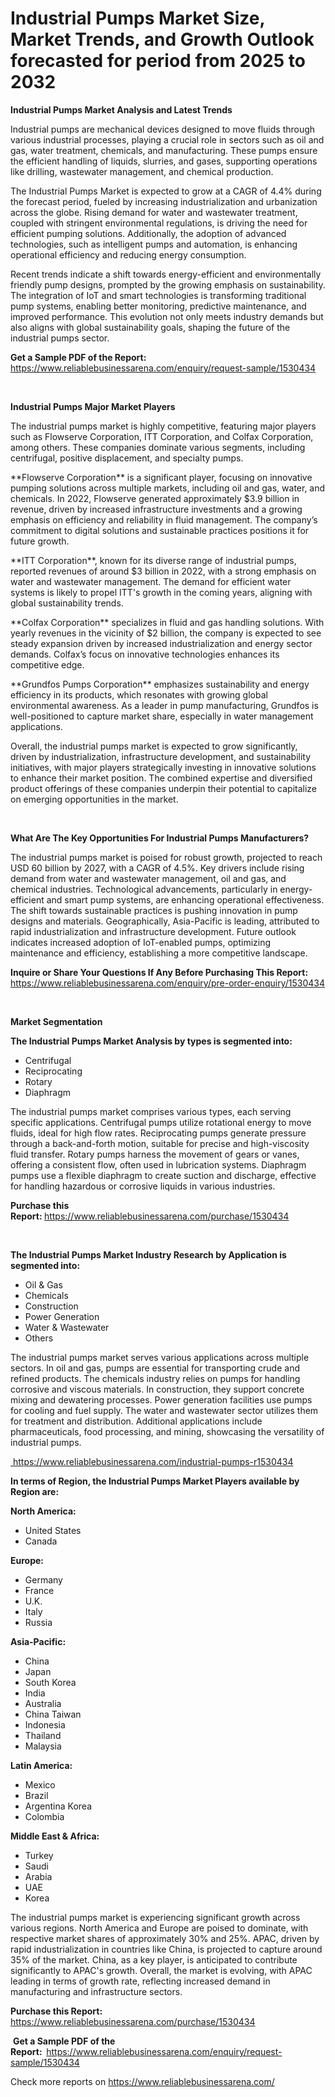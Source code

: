 <p><h1>Industrial Pumps Market Size, Market Trends, and Growth Outlook forecasted for period from 2025 to 2032</h1></p><p><strong>Industrial Pumps Market Analysis and Latest Trends</strong></p>
<p><p>Industrial pumps are mechanical devices designed to move fluids through various industrial processes, playing a crucial role in sectors such as oil and gas, water treatment, chemicals, and manufacturing. These pumps ensure the efficient handling of liquids, slurries, and gases, supporting operations like drilling, wastewater management, and chemical production.</p><p>The Industrial Pumps Market is expected to grow at a CAGR of 4.4% during the forecast period, fueled by increasing industrialization and urbanization across the globe. Rising demand for water and wastewater treatment, coupled with stringent environmental regulations, is driving the need for efficient pumping solutions. Additionally, the adoption of advanced technologies, such as intelligent pumps and automation, is enhancing operational efficiency and reducing energy consumption.</p><p>Recent trends indicate a shift towards energy-efficient and environmentally friendly pump designs, prompted by the growing emphasis on sustainability. The integration of IoT and smart technologies is transforming traditional pump systems, enabling better monitoring, predictive maintenance, and improved performance. This evolution not only meets industry demands but also aligns with global sustainability goals, shaping the future of the industrial pumps sector.</p></p>
<p><strong>Get a Sample PDF of the Report:&nbsp;</strong> <a href="https://www.reliablebusinessarena.com/enquiry/request-sample/1530434?utm_campaign=2488&utm_medium=2&utm_source=Github&utm_content=ia&utm_term=09042025&utm_id=industrial-pumps">https://www.reliablebusinessarena.com/enquiry/request-sample/1530434</a></p>
<p>&nbsp;</p>
<p><strong>Industrial Pumps Major Market Players</strong></p>
<p><p>The industrial pumps market is highly competitive, featuring major players such as Flowserve Corporation, ITT Corporation, and Colfax Corporation, among others. These companies dominate various segments, including centrifugal, positive displacement, and specialty pumps.</p><p>**Flowserve Corporation** is a significant player, focusing on innovative pumping solutions across multiple markets, including oil and gas, water, and chemicals. In 2022, Flowserve generated approximately $3.9 billion in revenue, driven by increased infrastructure investments and a growing emphasis on efficiency and reliability in fluid management. The company’s commitment to digital solutions and sustainable practices positions it for future growth.</p><p>**ITT Corporation**, known for its diverse range of industrial pumps, reported revenues of around $3 billion in 2022, with a strong emphasis on water and wastewater management. The demand for efficient water systems is likely to propel ITT's growth in the coming years, aligning with global sustainability trends.</p><p>**Colfax Corporation** specializes in fluid and gas handling solutions. With yearly revenues in the vicinity of $2 billion, the company is expected to see steady expansion driven by increased industrialization and energy sector demands. Colfax’s focus on innovative technologies enhances its competitive edge.</p><p>**Grundfos Pumps Corporation** emphasizes sustainability and energy efficiency in its products, which resonates with growing global environmental awareness. As a leader in pump manufacturing, Grundfos is well-positioned to capture market share, especially in water management applications.</p><p>Overall, the industrial pumps market is expected to grow significantly, driven by industrialization, infrastructure development, and sustainability initiatives, with major players strategically investing in innovative solutions to enhance their market position. The combined expertise and diversified product offerings of these companies underpin their potential to capitalize on emerging opportunities in the market.</p></p>
<p>&nbsp;</p>
<p><strong>What Are The Key Opportunities For Industrial Pumps Manufacturers?</strong></p>
<p><p>The industrial pumps market is poised for robust growth, projected to reach USD 60 billion by 2027, with a CAGR of 4.5%. Key drivers include rising demand from water and wastewater management, oil and gas, and chemical industries. Technological advancements, particularly in energy-efficient and smart pump systems, are enhancing operational effectiveness. The shift towards sustainable practices is pushing innovation in pump designs and materials. Geographically, Asia-Pacific is leading, attributed to rapid industrialization and infrastructure development. Future outlook indicates increased adoption of IoT-enabled pumps, optimizing maintenance and efficiency, establishing a more competitive landscape.</p></p>
<p><strong>Inquire or Share Your Questions If Any Before Purchasing This Report:</strong> <a href="https://www.reliablebusinessarena.com/enquiry/pre-order-enquiry/1530434?utm_campaign=2488&utm_medium=2&utm_source=Github&utm_content=ia&utm_term=09042025&utm_id=industrial-pumps">https://www.reliablebusinessarena.com/enquiry/pre-order-enquiry/1530434</a></p>
<p>&nbsp;</p>
<p><strong>Market Segmentation</strong></p>
<p><strong>The Industrial Pumps Market Analysis by types is segmented into:</strong></p>
<p><ul><li>Centrifugal</li><li>Reciprocating</li><li>Rotary</li><li>Diaphragm</li></ul></p>
<p><p>The industrial pumps market comprises various types, each serving specific applications. Centrifugal pumps utilize rotational energy to move fluids, ideal for high flow rates. Reciprocating pumps generate pressure through a back-and-forth motion, suitable for precise and high-viscosity fluid transfer. Rotary pumps harness the movement of gears or vanes, offering a consistent flow, often used in lubrication systems. Diaphragm pumps use a flexible diaphragm to create suction and discharge, effective for handling hazardous or corrosive liquids in various industries.</p></p>
<p><strong>Purchase this Report:&nbsp;</strong><a href="https://www.reliablebusinessarena.com/purchase/1530434?utm_campaign=2488&utm_medium=2&utm_source=Github&utm_content=ia&utm_term=09042025&utm_id=industrial-pumps">https://www.reliablebusinessarena.com/purchase/1530434</a></p>
<p>&nbsp;</p>
<p><strong>The Industrial Pumps Market Industry Research by Application is segmented into:</strong></p>
<p><ul><li>Oil & Gas</li><li>Chemicals</li><li>Construction</li><li>Power Generation</li><li>Water & Wastewater</li><li>Others</li></ul></p>
<p><p>The industrial pumps market serves various applications across multiple sectors. In oil and gas, pumps are essential for transporting crude and refined products. The chemicals industry relies on pumps for handling corrosive and viscous materials. In construction, they support concrete mixing and dewatering processes. Power generation facilities use pumps for cooling and fuel supply. The water and wastewater sector utilizes them for treatment and distribution. Additional applications include pharmaceuticals, food processing, and mining, showcasing the versatility of industrial pumps.</p></p>
<p><a href="https://www.reliablebusinessarena.com/industrial-pumps-r1530434?utm_campaign=2488&utm_medium=2&utm_source=Github&utm_content=ia&utm_term=09042025&utm_id=industrial-pumps">&nbsp;https://www.reliablebusinessarena.com/industrial-pumps-r1530434</a></p>
<p><strong>In terms of Region, the Industrial Pumps Market Players available by Region are:</strong></p>
<p>
    <p> <strong> North America: </strong>
        <ul>
            <li>United States</li>
            <li>Canada</li>
        </ul>
        </p> 
    <p> <strong> Europe: </strong>
        <ul>
            <li>Germany</li>
            <li>France</li>
            <li>U.K.</li>
            <li>Italy</li>
            <li>Russia</li>
        </ul>
        </p> 
    <p> <strong> Asia-Pacific: </strong>
        <ul>
            <li>China</li>
            <li>Japan</li>
            <li>South Korea</li>
            <li>India</li>
            <li>Australia</li>
            <li>China Taiwan</li>
            <li>Indonesia</li>
            <li>Thailand</li>
            <li>Malaysia</li>
        </ul>
        </p> 
    <p> <strong> Latin America: </strong>
        <ul>
            <li>Mexico</li>
            <li>Brazil</li>
            <li>Argentina Korea</li>
            <li>Colombia</li>
        </ul>
        </p> 
    <p> <strong> Middle East & Africa: </strong>
        <ul>
            <li>Turkey</li>
            <li>Saudi</li>
            <li>Arabia</li>
            <li>UAE</li>
            <li>Korea</li>
        </ul>
    </p>
    </p>
<p><p>The industrial pumps market is experiencing significant growth across various regions. North America and Europe are poised to dominate, with respective market shares of approximately 30% and 25%. APAC, driven by rapid industrialization in countries like China, is projected to capture around 35% of the market. China, as a key player, is anticipated to contribute significantly to APAC's growth. Overall, the market is evolving, with APAC leading in terms of growth rate, reflecting increased demand in manufacturing and infrastructure sectors.</p></p>
<p><strong>Purchase this Report: </strong><a href="https://www.reliablebusinessarena.com/purchase/1530434?utm_campaign=2488&utm_medium=2&utm_source=Github&utm_content=ia&utm_term=09042025&utm_id=industrial-pumps">https://www.reliablebusinessarena.com/purchase/1530434</a></p>
<p>&nbsp;<strong>Get a Sample PDF of the Report:&nbsp;&nbsp;</strong><a href="https://www.reliablebusinessarena.com/enquiry/request-sample/1530434?utm_campaign=2488&utm_medium=2&utm_source=Github&utm_content=ia&utm_term=09042025&utm_id=industrial-pumps">https://www.reliablebusinessarena.com/enquiry/request-sample/1530434</a></p>
<p><strong></strong></p>
<p>Check more reports on <a href="https://www.reliablebusinessarena.com/?utm_campaign=2488&utm_medium=2&utm_source=Github&utm_content=ia&utm_term=09042025&utm_id=industrial-pumps">https://www.reliablebusinessarena.com/</a></p>